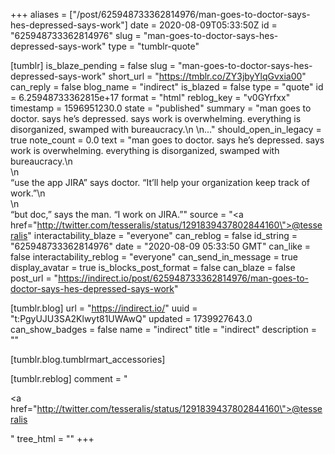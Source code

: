 +++
aliases = ["/post/625948733362814976/man-goes-to-doctor-says-hes-depressed-says-work"]
date = 2020-08-09T05:33:50Z
id = "625948733362814976"
slug = "man-goes-to-doctor-says-hes-depressed-says-work"
type = "tumblr-quote"

[tumblr]
is_blaze_pending = false
slug = "man-goes-to-doctor-says-hes-depressed-says-work"
short_url = "https://tmblr.co/ZY3jbyYlqGvxia00"
can_reply = false
blog_name = "indirect"
is_blazed = false
type = "quote"
id = 6.25948733362815e+17
format = "html"
reblog_key = "v0GYrfxx"
timestamp = 1596951230.0
state = "published"
summary = "man goes to doctor. says he’s depressed. says work is overwhelming. everything is disorganized, swamped with bureaucracy.\n \n..."
should_open_in_legacy = true
note_count = 0.0
text = "man goes to doctor. says he&rsquo;s depressed. says work is overwhelming. everything is disorganized, swamped with bureaucracy.\n<br/>\n<br/>&ldquo;use the app JIRA&rdquo; says doctor. &ldquo;It&rsquo;ll help your organization keep track of work.&rdquo;\n<br/>\n<br/>&ldquo;but doc,&rdquo; says the man. &ldquo;I work on JIRA.&rdquo;"
source = "<a href=\"http://twitter.com/tesseralis/status/1291839437802844160\">@tesseralis</a>"
interactability_blaze = "everyone"
can_reblog = false
id_string = "625948733362814976"
date = "2020-08-09 05:33:50 GMT"
can_like = false
interactability_reblog = "everyone"
can_send_in_message = true
display_avatar = true
is_blocks_post_format = false
can_blaze = false
post_url = "https://indirect.io/post/625948733362814976/man-goes-to-doctor-says-hes-depressed-says-work"

[tumblr.blog]
url = "https://indirect.io/"
uuid = "t:PgyUJU3SA2Klwyt81UWAwQ"
updated = 1739927643.0
can_show_badges = false
name = "indirect"
title = "indirect"
description = ""

[tumblr.blog.tumblrmart_accessories]

[tumblr.reblog]
comment = "<p><a href=\"http://twitter.com/tesseralis/status/1291839437802844160\">@tesseralis</a></p>"
tree_html = ""
+++
